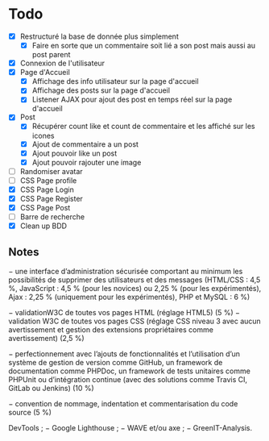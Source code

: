 # Todo

- [X] Restructuré la base de donnée plus simplement
  - [X] Faire en sorte que un commentaire soit lié a son post mais aussi au post parent
- [X] Connexion de l'utilisateur
- [X] Page d'Accueil
  - [X] Affichage des info utilisateur sur la page d'accueil
  - [X] Affichage des posts sur la page d'accueil
  - [X] Listener AJAX pour ajout des post en temps réel sur la page d'accueil
- [X] Post
  - [X] Récupérer count like et count de commentaire et les affiché sur les icones
  - [X] Ajout de commentaire a un post
  - [X] Ajout pouvoir like un post
  - [X] Ajout pouvoir rajouter une image
- [ ] Randomiser avatar
- [ ] CSS Page profile
- [X] CSS Page Login
- [X] CSS Page Register
- [X] CSS Page Post
- [ ] Barre de recherche
- [X] Clean up BDD

## Notes

− une interface d’administration sécurisée comportant au minimum les possibilités de
supprimer des utilisateurs et des messages (HTML/CSS : 4,5 %, JavaScript : 4,5 % (pour les
novices) ou 2,25 % (pour les expérimentés), Ajax : 2,25 % (uniquement pour les expérimentés), PHP et MySQL : 6 %)

− validationW3C de toutes vos pages HTML (réglage HTML5) (5 %)
− validation W3C de toutes vos pages CSS (réglage CSS niveau 3 avec aucun
avertissement et gestion des extensions propriétaires comme avertissement) (2,5 %)

− perfectionnement avec l’ajouts de fonctionnalités et l’utilisation d’un système de gestion
de version comme GitHub, un framework de documentation comme PHPDoc, un
framework de tests unitaires comme PHPUnit ou d’intégration continue (avec des
solutions comme Travis CI, GitLab ou Jenkins) (10 %)

− convention de nommage, indentation et commentarisation du code source (5 %)

DevTools ;
− Google Lighthouse ;
− WAVE et/ou axe ;
− GreenIT-Analysis.
